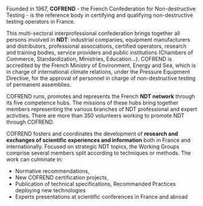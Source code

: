 Founded in 1967, **COFREND** - the French Confederation for Non-destructive Testing - is the reference body in certifying and qualifying non-destructive testing operators in France.

This multi-sectoral interprofessional confederation brings together all persons involved in **NDT**: industrial companies, equipment manufacturers and distributors, professional associations, certified operators, research and training bodies, service providers and public institutions (Chambers of Commerce, Standardization, Ministries, Education…).
COFREND is accredited by the French Ministry of Environment, Energy and Sea, which is in charge of international climate relations, under the Pressure Equipment Directive, for the approval of personnel in charge of non-destructive testing of permanent assemblies.

COFREND runs, promotes and represents the French **NDT network** through its five competence hubs. The missions of these hubs  bring together members representing the various branches of NDT professional and expert activities.
There are more than 350 volunteers working to promote NDT through COFREND.

COFREND fosters and coordinates the development of **research and exchanges of scientific experiences and information** both in France and internationally. Focused on strategic NDT topics, the Working Groups comprise several members split according to techniques or methods. The work can culminate in:
-	Normative recommendations,
-	New COFREND certification projects,
-	Publication of technical specifications, Recommanded Practices deploying new technologies
-	Experts presentations at scientific conferences in France and abroad

